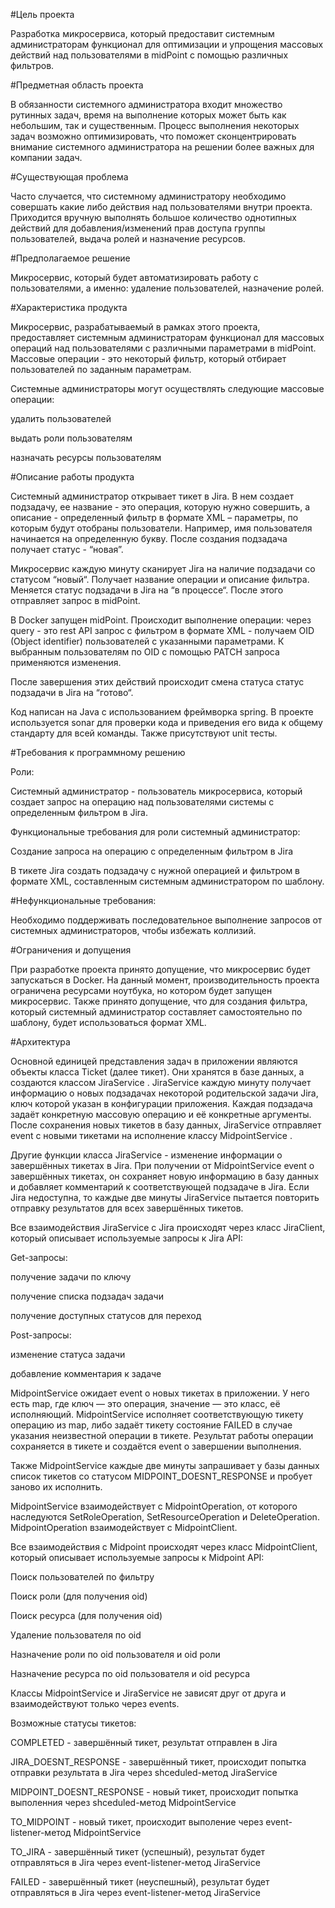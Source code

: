 #Цель проекта 

Разработка микросервиса, который предоставит системным администраторам функционал для оптимизации и упрощения массовых действий над пользователями в midPoint с помощью различных фильтров.


#Предметная область проекта

В обязанности системного администратора входит множество рутинных задач, время на выполнение которых может быть как небольшим, так и существенным. Процесс выполнения некоторых задач возможно оптимизировать, что поможет сконцентрировать внимание системного администратора на решении более важных для компании задач.


#Существующая проблема

Часто случается, что системному администратору необходимо совершать какие либо действия над пользователями внутри проекта. Приходится вручную выполнять большое количество однотипных действий для добавления/изменений прав доступа группы пользователей, выдача ролей и назначение ресурсов. 

 
#Предполагаемое решение

Микросервис, который будет автоматизировать работу с пользователями, а именно: удаление пользователей, назначение ролей.

 
#Характеристика продукта

Микросервис, разрабатываемый в рамках этого проекта, предоставляет системным администраторам  функционал для массовых операций над пользователями с различными параметрами в midPoint. Массовые операции - это некоторый фильтр, который отбирает пользователей по заданным параметрам.

Системные администраторы могут осуществлять следующие массовые операции:

удалить пользователей 

выдать роли пользователям

назначать ресурсы пользователям


#Описание работы продукта

Системный администратор открывает тикет в Jira. В нем создает подзадачу, ее название - это операция, которую нужно совершить, а описание - определенный фильтр в формате XML – параметры, по которым будут отобраны пользователи. Например, имя пользователя начинается на определенную букву. После создания подзадача получает статус - “новая”.

Микросервис каждую минуту сканирует Jira на наличие подзадачи со статусом “новый“. Получает название операции и описание фильтра. Меняется статус подзадачи в Jira на “в процессе“. После этого отправляет запрос в midPoint.

В Docker запущен  midPoint. Происходит выполнение операции: через query - это rest API запрос с фильтром в формате XML - получаем OID (Object identifier) пользователей с указанными параметрами. К  выбранным пользователям по OID с помощью PATCH запроса применяются изменения.

После завершения этих действий происходит смена статуса статус подзадачи в Jira на “готово“.


Код написан на Java с использованием фреймворка spring. В проекте используется sonar для проверки кода и приведения его вида к общему стандарту для всей команды. Также присутствуют unit тесты.

 
#Требования к программному решению

Роли:

Системный администратор - пользователь микросервиса, который создает запрос на операцию над пользователями системы с определенным фильтром в Jira.

Функциональные требования для роли системный администратор:

Создание запроса на операцию с определенным фильтром в Jira

В тикете Jira создать подзадачу с нужной операцией и фильтром в формате XML, составленным системным администратором по шаблону.


#Нефункциональные требования:

Необходимо поддерживать последовательное выполнение запросов от системных администраторов, чтобы избежать коллизий.
 
#Ограничения и допущения

При разработке проекта принято допущение, что микросервис будет запускаться в Docker. На данный момент, производительность проекта ограничена ресурсами ноутбука, но котором будет запущен микросервис. Также принято допущение, что для создания фильтра, который системный администратор составляет самостоятельно по шаблону, будет использоваться формат XML.

#Архитектура

Основной единицей представления задач в приложении являются объекты класса Ticket (далее тикет). Они хранятся в базе данных, а создаются классом JiraService . JiraService каждую минуту получает информацию о новых подзадачах некоторой родительской задачи Jira, ключ которой указан в конфигурации приложения. Каждая подзадача задаёт конкретную массовую операцию и её конкретные аргументы. После сохранения новых тикетов в базу данных, JiraService отправляет event с новыми тикетами на исполнение классу MidpointService .

Другие функции класса JiraService - изменение информации о завершённых тикетах в Jira. При получении от MidpointService event о завершённых тикетах, он сохраняет новую информацию в базу данных и добавляет комментарий к соответствующей подзадаче в Jira. Если Jira недоступна, то каждые две минуты JiraService пытается повторить отправку результатов для всех завершённых тикетов.

Все взаимодействия JiraService с Jira происходят через класс JiraClient, который описывает используемые запросы к Jira API:

Get-запросы:

получение задачи по ключу

получение списка подзадач задачи

получение доступных статусов для переход

Post-запросы:

изменение статуса задачи

добавление комментария к задаче

MidpointService ожидает event о новых тикетах в приложении. У него есть map, где ключ — это операция, значение — это класс, её исполняющий. MidpointService исполняет соответствующую тикету операцию из map, либо задаёт тикету состояние FAILED в случае указания неизвестной операции в тикете. Результат работы операции сохраняется в тикете и создаётся event о завершении выполнения.

Также MidpointService каждые две минуты запрашивает у базы данных список тикетов со статусом MIDPOINT_DOESNT_RESPONSE и пробует заново их исполнить.

MidpointService взаимодействует с MidpointOperation, от которого наследуются SetRoleOperation, SetResourceOperation и DeleteOperation. MidpointOperation взаимодействует с  MidpointClient.

Все взаимодействия с Midpoint происходят через класс MidpointClient, который описывает используемые запросы к Midpoint API:

Поиск пользователей по фильтру

Поиск роли (для получения oid)

Поиск ресурса (для получения oid)

Удаление пользователя по oid

Назначение роли по oid пользователя и oid роли

Назначение ресурса по oid пользователя и oid ресурса

Классы MidpointService и JiraService не зависят друг от друга и взаимодействуют только через events.

Возможные статусы тикетов:

COMPLETED - завершённый тикет, результат отправлен в Jira

JIRA_DOESNT_RESPONSE - завершённый тикет, происходит попытка отправки результата в Jira через shceduled-метод JiraService

MIDPOINT_DOESNT_RESPONSE - новый тикет, происходит попытка выполенния через shceduled-метод MidpointService

TO_MIDPOINT - новый тикет, происходит выполение через event-listener-метод MidpointService

TO_JIRA - завершённый тикет (успешный), результат будет отправляться в Jira через event-listener-метод JiraService

FAILED - завершённый тикет (неуспешный), результат будет отправляться в Jira через event-listener-метод JiraService
